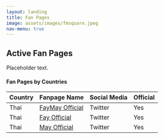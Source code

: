 ```yaml
---
layout: landing
title: Fan Pages 
image: assets/images/fmsquare.jpeg
nav-menu: true
---
```


<!-- Main -->
<div id="main" class="alt">

<!-- Content -->
<h2 id="content">Active Fan Pages</h2>
<p>Placeholder text. </p>

<h4>Fan Pages by Countries</h4>
<div class="table-wrapper">
	<table>
		<thead>
			<tr>
				<th>Country</th>
				<th>Fanpage Name</th>
				<th>Social Media</th>
				<th>Official</th>
			</tr>
		</thead>
		<tbody>
			<tr>
				<td>Thai</td>
				<td><a href="https://x.com/FayMayOfficial">FayMay Official</a></td>
				<td>Twitter</td>
				<td>Yes</td>
			</tr>
			<tr>
				<td>Thai</td>
				<td><a href="https://x.com/FayOfficial_TH">Fay Official</a></td>
				<td>Twitter</td>
				<td>Yes</td>
			</tr>
			<tr>
				<td>Thai</td>
				<td><a href="https://x.com/MayOfficial_TH">May Official</a></td>
				<td>Twitter</td>
				<td>Yes</td>
			</tr>
		</tbody>
	</table>
</div>
